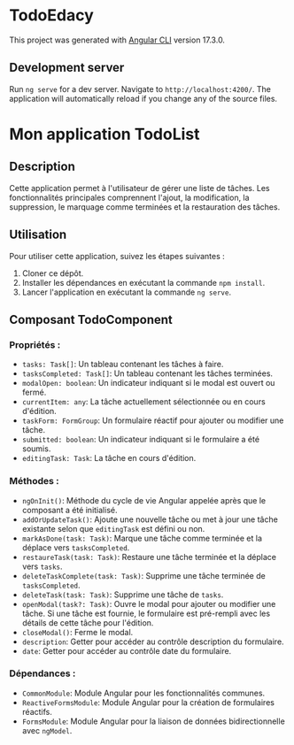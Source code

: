 # TodoEdacy

This project was generated with [Angular CLI](https://github.com/angular/angular-cli) version 17.3.0.

## Development server

Run `ng serve` for a dev server. Navigate to `http://localhost:4200/`. The application will automatically reload if you change any of the source files.

# Mon application TodoList

## Description
Cette application permet à l'utilisateur de gérer une liste de tâches. Les fonctionnalités principales comprennent l'ajout, la modification, la suppression, le marquage comme terminées et la restauration des tâches.

## Utilisation
Pour utiliser cette application, suivez les étapes suivantes :
1. Cloner ce dépôt.
2. Installer les dépendances en exécutant la commande `npm install`.
3. Lancer l'application en exécutant la commande `ng serve`.

## Composant TodoComponent

### Propriétés :
- `tasks: Task[]`: Un tableau contenant les tâches à faire.
- `tasksCompleted: Task[]`: Un tableau contenant les tâches terminées.
- `modalOpen: boolean`: Un indicateur indiquant si le modal est ouvert ou fermé.
- `currentItem: any`: La tâche actuellement sélectionnée ou en cours d'édition.
- `taskForm: FormGroup`: Un formulaire réactif pour ajouter ou modifier une tâche.
- `submitted: boolean`: Un indicateur indiquant si le formulaire a été soumis.
- `editingTask: Task`: La tâche en cours d'édition.

### Méthodes :
- `ngOnInit()`: Méthode du cycle de vie Angular appelée après que le composant a été initialisé.
- `addOrUpdateTask()`: Ajoute une nouvelle tâche ou met à jour une tâche existante selon que `editingTask` est défini ou non.
- `markAsDone(task: Task)`: Marque une tâche comme terminée et la déplace vers `tasksCompleted`.
- `restaureTask(task: Task)`: Restaure une tâche terminée et la déplace vers `tasks`.
- `deleteTaskComplete(task: Task)`: Supprime une tâche terminée de `tasksCompleted`.
- `deleteTask(task: Task)`: Supprime une tâche de `tasks`.
- `openModal(task?: Task)`: Ouvre le modal pour ajouter ou modifier une tâche. Si une tâche est fournie, le formulaire est pré-rempli avec les détails de cette tâche pour l'édition.
- `closeModal()`: Ferme le modal.
- `description`: Getter pour accéder au contrôle description du formulaire.
- `date`: Getter pour accéder au contrôle date du formulaire.

### Dépendances :
- `CommonModule`: Module Angular pour les fonctionnalités communes.
- `ReactiveFormsModule`: Module Angular pour la création de formulaires réactifs.
- `FormsModule`: Module Angular pour la liaison de données bidirectionnelle avec `ngModel`.

